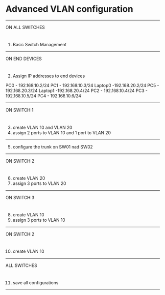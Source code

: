 # Advanced VLAN configuration

*****************************************
ON ALL SWITCHES
#
01. Basic Switch Management
*****************************************
ON END DEVICES
#
02. Assign IP addresses to end devices

PC0 - 192.168.10.2/24
PC1 - 192.168.10.3/24
Laptop0 -192.168.20.2/24
PC5 - 192.168.20.3/24
Laptop1 -192.168.20.4/24
PC2 - 192.168.10.4/24
PC3 - 192.168.10.5/24
PC4 - 192.168.10.6/24 

*****************************************
ON SWITCH 1
#
03. create VLAN 10 and VLAN 20
04. assign 2 ports to VLAN 10 and 1 port to VLAN 20
*****************************************
05. configure the trunk on SW01 nad SW02
*****************************************
ON SWITCH 2
#
06. create VLAN 20
07. assign 3 ports to VLAN 20
*****************************************
ON SWITCH 3
#
08. create VLAN 10
09. assign 3 ports to VLAN 10

*****************************************
ON SWITCH 2
#
10. create VLAN 10

*****************************************
ALL SWITCHES
#
11. save all configurations

*****************************************





